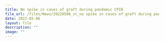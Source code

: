 ```yaml
---
title: No spike in cases of graft during pandemic CPIB
file_url: /files/News/20220506_st_no spike in cases of graft during pandemic.pdf
date: 2022-05-06
layout: file
description: ""
image: ""
---
```


